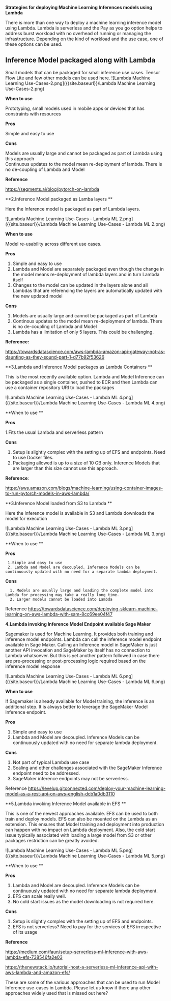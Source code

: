 **Strategies for deploying Machine Learning Inferences models using Lambda**

There is more than one way to deploy a machine learning inference model using Lambda. Lambda is serverless and the Pay as you go option helps to address burst workload with no overhead of running or managing the infrastructure. Depending on the kind of workload and the use case, one of these options can be used.

## Inference Model packaged along with Lambda

Small models that can be packaged for small inference use cases. Tensor Flow Lite and few other models can be used here. 
![Lambda Machine Learning Use-Cases-2.png]({{site.baseurl}}/Lambda Machine Learning Use-Cases-2.png)


**When to use**

Prototyping, small models used in mobile apps or devices that has constraints with resources  

**Pros**

Simple and easy to use

**Cons**

Models are usually large and cannot be packaged as part of Lambda using this approach  
Continuous updates to the model mean re-deployment of lambda. There is no de-coupling of Lambda and Model 

**Reference**

https://segments.ai/blog/pytorch-on-lambda


**2.Inference Model packaged as Lamba layers **

Here the Inference model is packaged as part of  Lambda layers.  

![Lambda Machine Learning Use-Cases -  Lambda ML 2.png]({{site.baseurl}}/Lambda Machine Learning Use-Cases -  Lambda ML 2.png)


**When to use**

Model re-usability across different use cases. 

**Pros**

1. Simple and easy to use
1. Lambda and Model are separately packaged even though the change in the model means re-deployment of lambda layers and in turn Lambda itself
1. Changes to the model can be updated in the layers alone and all Lambdas that are referencing the layers are automatically updated with the new updated model


**Cons**

1. Models are usually large and cannot be packaged as part of Lambda
1. Continous updates to the model mean re-deployment of lambda. There is no de-coupling of Lambda and Model 
1. Lambda has a limitation of only 5 layers. This could be challenging.
 

**Reference:**

https://towardsdatascience.com/aws-lambda-amazon-api-gateway-not-as-daunting-as-they-sound-part-1-d77b92f53626


**3.Lambda and Inference Model packages as Lambda Containers **


This is the most recently available option. Lambda and Model Inference can be packaged as a single container, pushed to ECR and then Lambda can use a container repository URI to load the packages 

![Lambda Machine Learning Use-Cases - Lambda ML 4.png]({{site.baseurl}}/Lambda Machine Learning Use-Cases - Lambda ML 4.png)



**When to use **

**Pros**
     
1.Fits the usual Lambda and serverless pattern 

**Cons**

    
1. Setup is slightly complex with the setting up of EFS and endpoints. Need to use Docker files. 
1. Packaging allowed is up to a size of 10 GB only. Inference Models that are larger than this size cannot use this approach.


**Reference**: 

https://aws.amazon.com/blogs/machine-learning/using-container-images-to-run-pytorch-models-in-aws-lambda/




**3.Inference Model loaded from S3 to  Lambda **

Here the Inference model is available in S3 and Lambda downloads the model for execution 

![Lambda Machine Learning Use-Cases -  Lambda ML 3.png]({{site.baseurl}}/Lambda Machine Learning Use-Cases -  Lambda ML 3.png)


**When to use **

**Pros**

     1.Simple and easy to use
     2. Lambda and Model are decoupled. Inference Models can be continuously updated with no need for a separate lambda deployment. 

**Cons**

      1. Models are usually large and loading the complete model into Lambda for processing may take a really long time. 
      2. Larger models cannot be loaded into Lambda 

Reference https://towardsdatascience.com/deploying-sklearn-machine-learning-on-aws-lambda-with-sam-8cc69ee04f47


**4.Lambda invoking Inference Model Endpoint available  Sage Maker**

Sagemaker is used for Machine Learning. It provides both training and inference model endpoints. Lambda can call the inference model endpoint available in Sage Maker. Calling an Inference model in SageMaker is just another API invocation and SageMaker by itself has no connection to Lambda whatsoever. But this is yet another pattern followed in case there are pre-processing or post-processing logic required based on the inference model response  

![Lambda Machine Learning Use-Cases - Lambda ML 6.png]({{site.baseurl}}/Lambda Machine Learning Use-Cases - Lambda ML 6.png)


**When to use** 

If Sagemaker is already available for Model training, the inference is an additional step. It is always better to leverage the SageMaker Model Inference endpoint. 


**Pros**

1. Simple and easy to use
1. Lambda and Model are decoupled. Inference Models can be continuously updated with no need for separate lambda deployment.


**Cons**

1. Not part of typical Lambda use case
1.  Scaling and other challenges associated with the SageMaker Inference endpoint need to be   addressed. 
1.  SageMaker inference endpoints may not be serverless.


Reference https://levelup.gitconnected.com/deploy-your-machine-learning-model-as-a-rest-api-on-aws-english-dcb1a0db3110
 

**5.Lambda invoking Inference Model available in EFS **

This is one of the newest approaches available. EFS can be used to both train and deploy models. EFS can also be mounted on the Lambda as an extension. This ensures that Model training and deployment into production can happen with no impact on Lambda deployment. Also, the cold start issue typically associated with loading a large model from S3 or other packages restriction can be greatly avoided. 

![Lambda Machine Learning Use-Cases -  Lambda ML 5.png]({{site.baseurl}}/Lambda Machine Learning Use-Cases -  Lambda ML 5.png)

**When to use **

**Pros**

1. Lambda and Model are decoupled. Inference Models can be continuously updated with no need for separate lambda deployment. 
1. EFS can scale really well. 
1. No cold start issues as the model downloading is not required here.
 
      
**Cons**
    
1. Setup is slightly complex with the setting up of EFS and endpoints. 
1. EFS is not serverless? Need to pay for the services of EFS  irrespective of its usage
 

**Reference**

https://medium.com/faun/setup-serverless-ml-inference-with-aws-lambda-efs-738546fa2e03

https://thenewstack.io/tutorial-host-a-serverless-ml-inference-api-with-aws-lambda-and-amazon-efs/


These are some of the various approaches that can be used to run Model Inference use-cases in Lambda. Please let us know if there any other approaches widely used that is missed out here? 






